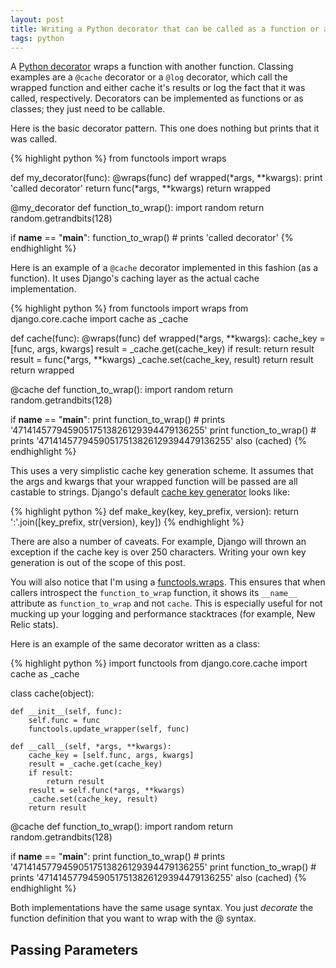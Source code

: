 ```yaml
---
layout: post
title: Writing a Python decorator that can be called as a function or a callable
tags: python
---
```


A [Python decorator](http://en.wikipedia.org/wiki/Python_syntax_and_semantics#Decorators) wraps a function with another function. Classing examples are a `@cache` decorator or a `@log` decorator, which call the wrapped function and either cache it's results or log the fact that it was called, respectively. Decorators can be implemented as functions or as classes; they just need to be callable.

Here is the basic decorator pattern. This one does nothing but prints that it was called.

{% highlight python %}
from functools import wraps


def my_decorator(func):
    @wraps(func)
    def wrapped(*args, **kwargs):
        print 'called decorator'
        return func(*args, **kwargs)
    return wrapped


@my_decorator
def function_to_wrap():
    import random
    return random.getrandbits(128)


if __name__ == "__main__":
    function_to_wrap()  # prints 'called decorator'
{% endhighlight %}

Here is an example of a `@cache` decorator implemented in this fashion (as a function). It uses Django's caching layer as the actual cache implementation.

{% highlight python %}
from functools import wraps
from django.core.cache import cache as _cache


def cache(func):
    @wraps(func)
    def wrapped(*args, **kwargs):
        cache_key = [func, args, kwargs]
        result = _cache.get(cache_key)
        if result:
            return result
        result = func(*args, **kwargs)
        _cache.set(cache_key, result)
        return result
    return wrapped


@cache
def function_to_wrap():
    import random
    return random.getrandbits(128)


if __name__ == "__main__":
    print function_to_wrap()  # prints '47141457794590517513826129394479136255'
    print function_to_wrap()  # prints '47141457794590517513826129394479136255' also (cached)
{% endhighlight %}

This uses a very simplistic cache key generation scheme. It assumes that the args and kwargs that your wrapped function will be passed are all castable to strings. Django's default [cache key generator](https://docs.djangoproject.com/en/dev/topics/cache/#cache-key-transformation) looks like:

{% highlight python %}
def make_key(key, key_prefix, version):
    return ':'.join([key_prefix, str(version), key])
{% endhighlight %}

There are also a number of caveats. For example, Django will thrown an exception if the cache key is over 250 characters. Writing your own key generation is out of the scope of this post.


You will also notice that I'm using a [functools.wraps](http://docs.python.org/2/library/functools.html#functools.wraps). This ensures that when callers introspect the `function_to_wrap` function, it shows its `__name__` attribute as `function_to_wrap` and not `cache`. This is especially useful for not mucking up your logging and performance stacktraces (for example, New Relic stats).

Here is an example of the same decorator written as a class:

{% highlight python %}
import functools
from django.core.cache import cache as _cache


class cache(object):

    def __init__(self, func):
        self.func = func
        functools.update_wrapper(self, func)

    def __call__(self, *args, **kwargs):
        cache_key = [self.func, args, kwargs]
        result = _cache.get(cache_key)
        if result:
            return result
        result = self.func(*args, **kwargs)
        _cache.set(cache_key, result)
        return result


@cache
def function_to_wrap():
    import random
    return random.getrandbits(128)


if __name__ == "__main__":
    print function_to_wrap()  # prints '47141457794590517513826129394479136255'
    print function_to_wrap()  # prints '47141457794590517513826129394479136255' also (cached)
{% endhighlight %}

Both implementations have the same usage syntax. You just _decorate_ the function definition that you want to wrap with the @ syntax.

## Passing Parameters

